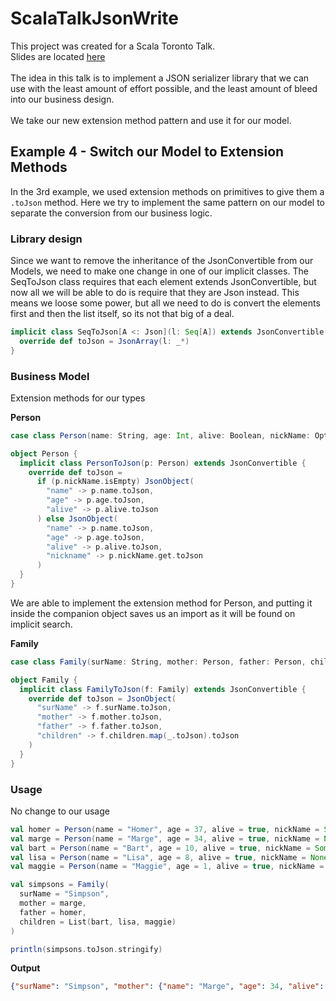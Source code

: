 # ScalaTalkJsonWrite

This project was created for a Scala Toronto Talk.
<br/>
Slides are located [here](https://docs.google.com/presentation/d/13akNnJCuATS0mqc5ULNG2jvaoFbCZ163OkImTfpxjbA/edit?usp=sharing)
<br/>
<br/>
The idea in this talk is to implement a JSON serializer library that we can use with the least amount of effort possible, and the least amount of bleed into our business design.
<br/>
<br/>
We take our new extension method pattern and use it for our model.  

## Example 4 - Switch our Model to Extension Methods

In the 3rd example, we used extension methods on primitives to give them a `.toJson` method.
Here we try to implement the same pattern on our model to separate the conversion from our business logic.

### Library design

Since we want to remove the inheritance of the JsonConvertible from our Models, we need to make one change in one of our implicit classes.
The SeqToJson class requires that each element extends JsonConvertible, but now all we will be able to do is require that they are Json instead.
This means we loose some power, but all we need to do is convert the elements first and then the list itself, so its not that big of a deal.

```scala
implicit class SeqToJson[A <: Json](l: Seq[A]) extends JsonConvertible {
  override def toJson = JsonArray(l: _*)
}
``` 

### Business Model

Extension methods for our types

**Person**
```scala
case class Person(name: String, age: Int, alive: Boolean, nickName: Option[String])

object Person {
  implicit class PersonToJson(p: Person) extends JsonConvertible {
    override def toJson =
      if (p.nickName.isEmpty) JsonObject(
        "name" -> p.name.toJson,
        "age" -> p.age.toJson,
        "alive" -> p.alive.toJson
      ) else JsonObject(
        "name" -> p.name.toJson,
        "age" -> p.age.toJson,
        "alive" -> p.alive.toJson,
        "nickname" -> p.nickName.get.toJson
      )
  }
}
```

We are able to implement the extension method for Person, and putting it inside the companion object saves us an import as it will be found on implicit search.

**Family**
```scala
case class Family(surName: String, mother: Person, father: Person, children: List[Person])

object Family {
  implicit class FamilyToJson(f: Family) extends JsonConvertible {
    override def toJson = JsonObject(
      "surName" -> f.surName.toJson,
      "mother" -> f.mother.toJson,
      "father" -> f.father.toJson,
      "children" -> f.children.map(_.toJson).toJson
    )
  }
}
```

### Usage

No change to our usage

```scala
val homer = Person(name = "Homer", age = 37, alive = true, nickName = Some("Mr. Sparkle"))
val marge = Person(name = "Marge", age = 34, alive = true, nickName = None)
val bart = Person(name = "Bart", age = 10, alive = true, nickName = Some("El Barto"))
val lisa = Person(name = "Lisa", age = 8, alive = true, nickName = None)
val maggie = Person(name = "Maggie", age = 1, alive = true, nickName = None)

val simpsons = Family(
  surName = "Simpson",
  mother = marge,
  father = homer,
  children = List(bart, lisa, maggie)
)

println(simpsons.toJson.stringify)
```

**Output**
```json
{"surName": "Simpson", "mother": {"name": "Marge", "age": 34, "alive": true}, "father": {"name": "Homer", "age": 37, "alive": true, "nickname": "Mr. Sparkle"}, "children": [{"name": "Bart", "age": 10, "alive": true, "nickname": "El Barto"}, {"name": "Lisa", "age": 8, "alive": true}, {"name": "Maggie", "age": 1, "alive": true}]}
```
